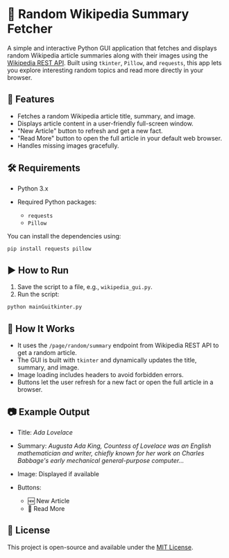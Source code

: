 
# 🧠 Random Wikipedia Summary Fetcher

A simple and interactive Python GUI application that fetches and displays random Wikipedia article summaries along with their images using the [Wikipedia REST API](https://en.wikipedia.org/api/rest_v1/). Built using `tkinter`, `Pillow`, and `requests`, this app lets you explore interesting random topics and read more directly in your browser.

## 📸 Features

* Fetches a random Wikipedia article title, summary, and image.
* Displays article content in a user-friendly full-screen window.
* "New Article" button to refresh and get a new fact.
* "Read More" button to open the full article in your default web browser.
* Handles missing images gracefully.

## 🛠️ Requirements

* Python 3.x
* Required Python packages:

  * `requests`
  * `Pillow`

You can install the dependencies using:

```bash
pip install requests pillow
```

## ▶️ How to Run

1. Save the script to a file, e.g., `wikipedia_gui.py`.
2. Run the script:

```bash
python mainGuitkinter.py
```

## 🧩 How It Works

* It uses the `/page/random/summary` endpoint from Wikipedia REST API to get a random article.
* The GUI is built with `tkinter` and dynamically updates the title, summary, and image.
* Image loading includes headers to avoid forbidden errors.
* Buttons let the user refresh for a new fact or open the full article in a browser.

## 📷 Example Output

* Title: *Ada Lovelace*
* Summary: *Augusta Ada King, Countess of Lovelace was an English mathematician and writer, chiefly known for her work on Charles Babbage's early mechanical general-purpose computer...*
* Image: Displayed if available
* Buttons:

  * 🆕 New Article
  * 🔗 Read More

## 📄 License

This project is open-source and available under the [MIT License](https://opensource.org/licenses/MIT).



